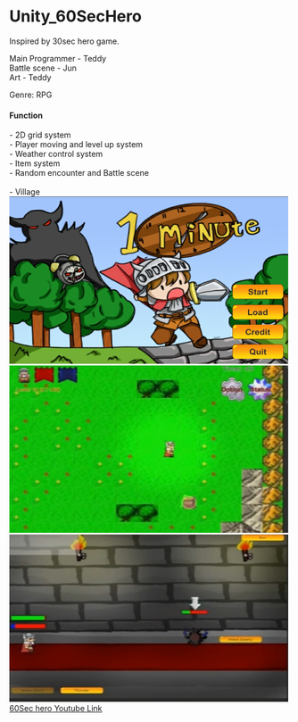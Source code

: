 # Unity_60SecHero
Inspired by 30sec hero game.

Main Programmer - Teddy<br>
Battle scene - Jun<br>
Art - Teddy<br>

Genre: RPG<br>

<h4>Function</h4>
- 2D grid system<br>
- Player moving and level up system<br>
- Weather control system<br>
- Item system<br>
- Random encounter and Battle scene<br><br>
- Village

<img src="https://github.com/TeddyUm/Unity_60SecHero/blob/main/1677107066748.jpg" width="500" height="300">
<img src="https://github.com/TeddyUm/Unity_60SecHero/blob/main/1677108325220.jpg" width="500" height="300">
<img src="https://github.com/TeddyUm/Unity_60SecHero/blob/main/1677108458969.jpg" width="500" height="300">
<a href="https://www.youtube.com/watch?v=zv7DLtrc49I">60Sec hero Youtube Link</a>
